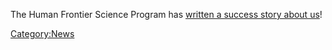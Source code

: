 ---
---
The Human Frontier Science Program has [written a success story about
us](http://www.hfsp.org/frontier-science/hfsp-success-stories/openspim-open-access-light-sheet-microscopy-platform)\!

[Category:News](Category:News "wikilink")
